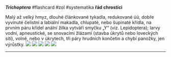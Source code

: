 ***Trichoptera*** #flashcard #zol #systematika
**řád chrostíci**

Malý až velký hmyz, dlouhé článkované tykadla, redukované úú, dobře vyvinuté čelistní a labiální makadla, chlupaté, nebo šupinaté křídla, na prvním páru křídel anální žilka vytváří smyčku „Y“ (viz. Lepidoptera); larvy vodní, apneustické, se snovacími žlázami (stavba úkrytů nebo loveckých sítí), volně, nebo v úkrytech, tři páry hrudních končetin a chybí panožky, jen výrůstky.
![](Pasted%20image%2020210615220026.png) ![](Pasted%20image%2020210615220030.png) ![](Pasted%20image%2020210615220034.png) ![](Pasted%20image%2020210615220038.png) ![](Pasted%20image%2020210615220042.png)

---
	